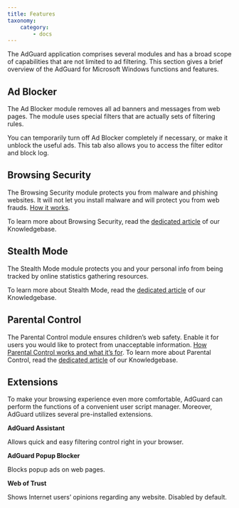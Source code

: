 ```yaml
---
title: Features
taxonomy:
    category:
        - docs
---
```


The AdGuard application comprises several modules and has a broad scope of capabilities that are not limited to ad filtering. This section gives a brief overview of the AdGuard for Microsoft Windows functions and features.

## Ad Blocker

The Ad Blocker module removes all ad banners and messages from web pages. The module uses special filters that are actually sets of filtering rules.

You can temporarily turn off Ad Blocker completely if necessary, or make it unblock the useful ads. This tab also allows you to access the filter editor and block log.

## Browsing Security
 
The Browsing Security module protects you from malware and phishing websites. It will not let you install malware and will protect you from web frauds. [How it works](https://adguard.com/en/how-malware-blocked.html).
 
To learn more about Browsing Security, read the [dedicated article](http://kb.adguard.com/en/windows/features/browsing-security) of our Knowledgebase.

## Stealth Mode

The Stealth Mode module protects you and your personal info from being tracked by online statistics gathering resources.

To learn more about Stealth Mode, read the [dedicated article](http://kb.adguard.com/en/windows/features/stealth-mode) of our Knowledgebase.

## Parental Control

The Parental Control module ensures children’s web safety. Enable it for users you would like to protect from unacceptable information. [How Parental Control works and what it’s for](https://adguard.com/en/adguard-parental-control.html). To learn more about Parental Control, read the [dedicated article](http://testkb.adguard.com/en/windows/features/parental-control) of our Knowledgebase.

## Extensions
To make your browsing experience even more comfortable, AdGuard can perform the functions of a convenient user script manager. Moreover, AdGuard utilizes several pre-installed extensions.

**AdGuard Assistant**

Allows quick and easy filtering control right in your browser.

**AdGuard Popup Blocker**

Blocks popup ads on web pages.

**Web of Trust**

Shows Internet users’ opinions regarding any website. Disabled by default.
